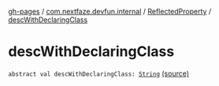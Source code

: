 [gh-pages](../../index.md) / [com.nextfaze.devfun.internal](../index.md) / [ReflectedProperty](index.md) / [descWithDeclaringClass](./desc-with-declaring-class.md)

# descWithDeclaringClass

`abstract val descWithDeclaringClass: `[`String`](https://kotlinlang.org/api/latest/jvm/stdlib/kotlin/-string/index.html) [(source)](https://github.com/NextFaze/dev-fun/tree/master/devfun/src/main/java/com/nextfaze/devfun/internal/Reflected.kt#L73)